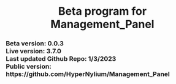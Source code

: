 <h1 align="center">Beta program for Management_Panel</h1>
<!-- <h1 align="center">This beta is closed for now :(</h1> -->
<h3>
Beta version: 0.0.3<br>
Live version: 3.7.0<br>
Last updated Github Repo: 1/3/2023<br>
Public version: https://github.com/HyperNylium/Management_Panel
</h3>
<h4>

</h4>

